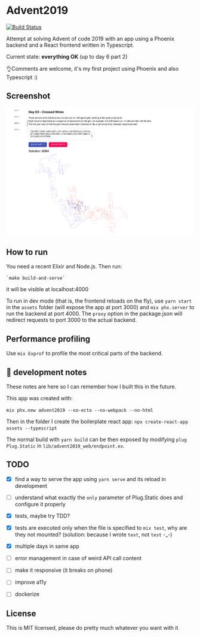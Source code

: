 # Advent2019
[![Build Status](https://travis-ci.org/jacopofar/advent-of-code-2019-phoenix-react.svg?branch=master)](https://travis-ci.org/jacopofar/advent-of-code-2019-phoenix-react)

Attempt at solving Advent of code 2019 with an app using a Phoenix backend and a React frontend written in Typescript.

Current state: __everything OK__ (up to day 6 part 2)

👌Comments are welcome, it's my first project using Phoenix and also Typescript :)

## Screenshot
![How it looks like](screenshot.png)

## How to run
You need a recent Elixir and Node.js. Then run:

    `make build-and-serve`

it will be visible at localhost:4000

To run in dev mode (that is, the frontend reloads on the fly), use `yarn start` in the `assets` folder (will expose the app at port 3000) and `mix phx.server` to run the backend at port 4000. The `proxy` option in the package.json will redirect requests to port 3000 to the actual backend.

## Performance profiling
Use `mix Exprof` to profile the most critical parts of the backend.

## 📓 development notes
These notes are here so I can remember how I built this in the future.

This app was created with:

`mix phx.new advent2019 --no-ecto --no-webpack --no-html`

Then in the folder I create the boilerplate react app:
`npx create-react-app assets --typescript`


The normal build with `yarn build` can be then exposed by modifying `plug Plug.Static` in `lib/advent2019_web/endpoint.ex`.

## TODO
- [x] find a way to serve the app using `yarn serve` and its reload in development
- [ ] understand what exactly the `only` parameter of Plug.Static does and configure it properly
- [x] tests, maybe try TDD?
- [x] tests are executed only when the file is specified to `mix test`, why are they not mounted? (solution: because I wrote `text`, not `test` -_-)
- [x] multiple days in same app
- [ ] error management in case of weird API call content
- [ ] make it responsive (it breaks on phone)
- [ ] improve a11y
- [ ] dockerize


## License

This is MIT licensed, please do pretty much whatever you want with it
